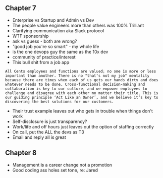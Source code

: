 ## Chapter 7
* Enterprise vs Startup and Admin vs Dev
* The people value engineers more than others was 100% Trilliant
* Clarifying communication aka Slack protocol 
* WTF sponsorship
* ask vs guess - both are wrong?
* "good job you're so smart" - my whole life
* is the one devops guy the same as the 10x dev
* community of practice/interest
* This bull shit from a job app

```All Cents employees and functions are valued; no one is more or less important than another. There is no "that's not my job" mentality because there are times when each of us gets our hands dirty and does whatever needs to be done. Cross-functional decision-making and collaboration is key to our culture, and we empower employees to challenge and disagree with each other no matter their title. This is our guiding principle ‘Act Like an Owner’, and we believe it’s key to discovering the best solutions for our customers.```

* Their trust example leaves out who gets in trouble when things don't work
* Self-disclosure is just transparency?
* Work/life and off hours just leaves out the option of staffing correctly
* On call, put the ALL the devs as T3
* Email and reply all is great

## Chapter 8
* Management is a career change not a promotion
* Good coding ass holes set tone, re: Jared